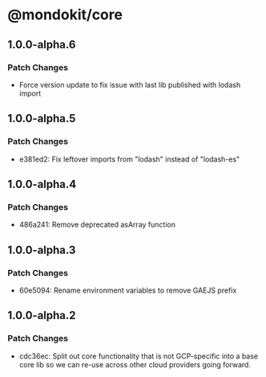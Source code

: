# @mondokit/core

## 1.0.0-alpha.6

### Patch Changes

- Force version update to fix issue with last lib published with lodash import

## 1.0.0-alpha.5

### Patch Changes

- e381ed2: Fix leftover imports from "lodash" instead of "lodash-es"

## 1.0.0-alpha.4

### Patch Changes

- 486a241: Remove deprecated asArray function

## 1.0.0-alpha.3

### Patch Changes

- 60e5094: Rename environment variables to remove GAEJS prefix

## 1.0.0-alpha.2

### Patch Changes

- cdc36ec: Split out core functionality that is not GCP-specific into a base core lib so we can re-use across other cloud providers going forward.
